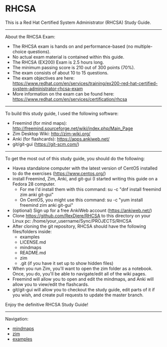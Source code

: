 # RHCSA
This is a Red Hat Certified System Administrator (RHCSA) Study Guide.
________________________________________________________________________________________________________________________________________

About the RHCSA Exam:
- The RHCSA exam is hands on and performance-based (no multiple-choice questions).
- No actual exam material is contained within this guide.
- The RHCSA (EX200) Exam is 2.5 hours long.
- The minimum passing score is 210 out of 300 points (70%).
- The exam consists of about 10 to 15 questions.
- The exam objectives are here: https://www.redhat.com/en/services/training/ex200-red-hat-certified-system-administrator-rhcsa-exam
- More information on the exam can be found here: https://www.redhat.com/en/services/certification/rhcsa
________________________________________________________________________________________________________________________________________

To build this study guide, I used the following software:
- Freemind (for mind maps): http://freemind.sourceforge.net/wiki/index.php/Main_Page
- Zim Desktop Wiki: http://zim-wiki.org/
- Anki (for flashcards): https://apps.ankiweb.net/
- git/git-gui (https://git-scm.com/) 
________________________________________________________________________________________________________________________________________
To get the most out of this study guide, you should do the following:
- Havea standalone computer with the latest version of CentOS installed to do the exercises (https://www.centos.org/)
- install Freemind, Zim, Anki, and git-gui (I started writing this guide on a Fedora 28 computer. 
	- For me I'd install them with this command: su -c "dnf install freemind zim anki git-gui"
	- On CentOS, you might use this command: su -c "yum install freemind zim anki git-gui"
- (optional) Sign up for a free AnkiWeb account (https://ankiweb.net/)
- Clone https://github.com/RexDjere/RHCSA to this directory on your Linux pc: /home/your_username/Sync/PROJECTS/RHCSA
- After cloning the git repository, RHCSA should have the following files/folders inside:
	- examples
	- LICENSE.md
	- mindmaps
	- README.md
	- zim
	- .git (if you have it set up to show hidden files)
- When you run Zim, you'll want to open the zim folder as a notebook.  Once, you do, you'll be able to navigate/edit all of the wiki pages.
- Freemind will allow you to open and edit the mindmaps, and Anki will allow you to view/edit the flashcards.
- git/git-gui will allow you to checkout the study guide, edit parts of it if you wish, and create pull requests to update the master branch.

Enjoy the definitive RHCSA Study Guide!
	

__________________________________________________________________________________________________________________
Navigation:
- [mindmaps](mindmaps)
- [zim](zim)
- [examples](examples)

